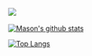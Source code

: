 <a href='https://www.masonware.pythonanywhere.com' target='_blank'><img src='https://img.shields.io/badge/website-UP-brightgreen'/></a>
<br><br>
[![Mason's github stats](https://github-readme-stats.vercel.app/api?username=masonrware&count_private=true&theme=dark&show_icons=true)](https://github.com/anuraghazra/github-readme-stats) 

[![Top Langs](https://github-readme-stats.vercel.app/api/top-langs/?username=masonrware&theme=dark)](https://github.com/anuraghazra/github-readme-stats)

